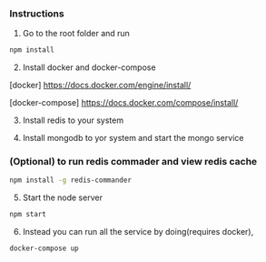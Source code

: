 ### Instructions

1. Go to the root folder and run

```bash
npm install
```

2. Install docker and docker-compose 

[docker] https://docs.docker.com/engine/install/

[docker-compose] https://docs.docker.com/compose/install/

3. Install redis to your system 

4. Install mongodb to yor system and start the mongo service

### (Optional) to run redis commader and view redis cache

```bash
npm install -g redis-commander
```
5. Start the node server

```bash
npm start
```
6. Instead you can run all the service by doing(requires docker),

```bash
docker-compose up
```
